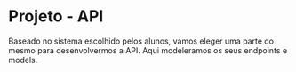 # Projeto - API

Baseado no sistema escolhido pelos alunos, vamos eleger uma parte do mesmo para desenvolvermos a API. Aqui modeleramos os seus endpoints e models.